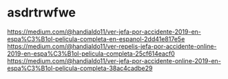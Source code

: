 # asdrtrwfwe
https://medium.com/@handialdo11/ver-jefa-por-accidente-2019-en-espa%C3%B1ol-pelicula-completa-en-espanol-2dd41e817e5e  https://medium.com/@handialdo11/ver-repelis-jefa-por-accidente-online-2019-en-espa%C3%B1ol-pelicula-completa-25cf614eacf0  https://medium.com/@handialdo11/ver-jefa-por-accidente-online-2019-en-espa%C3%B1ol-pelicula-completa-38ac4cadbe29
